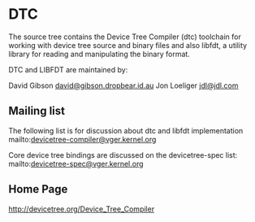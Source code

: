 DTC
===

The source tree contains the Device Tree Compiler (dtc) toolchain for
working with device tree source and binary files and also libfdt, a
utility library for reading and manipulating the binary format.

DTC and LIBFDT are maintained by:

David Gibson <david@gibson.dropbear.id.au>
Jon Loeliger <jdl@jdl.com>

Mailing list
------------
The following list is for discussion about dtc and libfdt implementation
mailto:devicetree-compiler@vger.kernel.org

Core device tree bindings are discussed on the devicetree-spec list:
mailto:devicetree-spec@vger.kernel.org

Home Page
---------
http://devicetree.org/Device_Tree_Compiler
